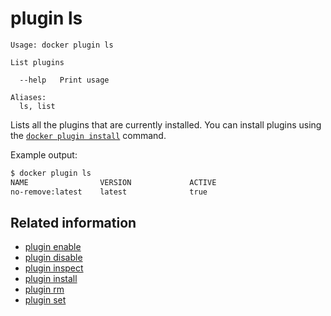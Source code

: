 <!--[metadata]>
+++
title = "plugin ls"
description = "The plugin ls command description and usage"
keywords = ["plugin, list"]
[menu.main]
parent = "smn_cli"
+++
<![end-metadata]-->

# plugin ls

    Usage: docker plugin ls

    List plugins

      --help   Print usage

    Aliases:
      ls, list

Lists all the plugins that are currently installed. You can install plugins
using the [`docker plugin install`](plugin_install.md) command.

Example output:

```bash
$ docker plugin ls
NAME                VERSION             ACTIVE
no-remove:latest    latest              true
```

## Related information

* [plugin enable](plugin_enable.md)
* [plugin disable](plugin_disable.md)
* [plugin inspect](plugin_inspect.md)
* [plugin install](plugin_install.md)
* [plugin rm](plugin_rm.md)
* [plugin set](plugin_set.md)

